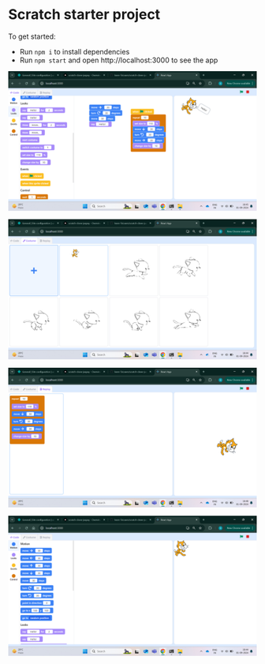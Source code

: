 # Scratch starter project

To get started:

- Run `npm i` to install dependencies
- Run `npm start` and open http://localhost:3000 to see the app

![alt text](https://github.com/keen-ToLearn/scratch-clone-juspay/blob/main/grabs/Screenshot%20(10).png?raw=true)

![alt text](https://github.com/keen-ToLearn/scratch-clone-juspay/blob/main/grabs/Screenshot%20(9).png?raw=true)

![alt text](https://github.com/keen-ToLearn/scratch-clone-juspay/blob/main/grabs/Screenshot%20(11).png?raw=true)

![alt text](https://github.com/keen-ToLearn/scratch-clone-juspay/blob/main/grabs/Screenshot%20(8).png?raw=true)
